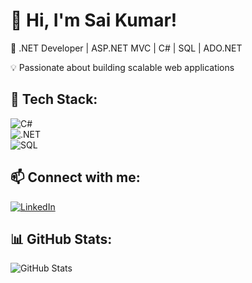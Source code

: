 # 👋 Hi, I'm Sai Kumar!
🚀 .NET Developer | ASP.NET MVC | C# | SQL | ADO.NET   

💡 Passionate about building scalable web applications  

## 🔧 Tech Stack:
![C#](https://img.shields.io/badge/C%23-239120?style=flat&logo=csharp)  
![.NET](https://img.shields.io/badge/.NET-512BD4?style=flat&logo=dotnet)  
![SQL](https://img.shields.io/badge/SQL-CC2927?style=flat&logo=microsoftsqlserver)  

## 📫 Connect with me:
[![LinkedIn](https://img.shields.io/badge/LinkedIn-0A66C2?style=flat&logo=linkedin&logoColor=white)](https://www.linkedin.com/in/sai-kumar-burri)  

## 📊 GitHub Stats:
![GitHub Stats](https://github-readme-stats.vercel.app/api?username=sai-kumar-b&show_icons=true&theme=dark)

